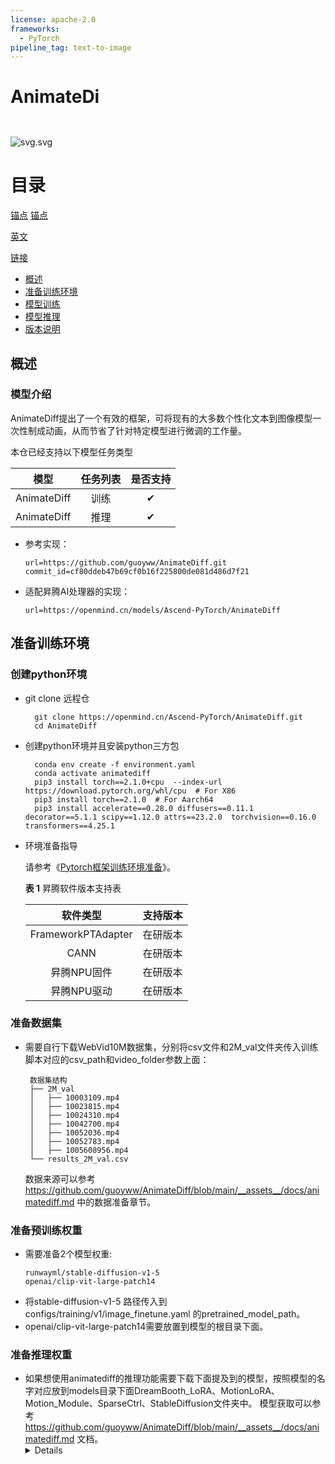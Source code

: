 ```yaml
---
license: apache-2.0
frameworks:
  - PyTorch
pipeline_tag: text-to-image
---
```



# AnimateDi

<img src="https://modelfoundry.test.osinfra.cn/coderepo/web/v1/file/haml/testModel/main/media/test.svg" alt="">

<img src="https://openmind.cn/coderepo/web/v1/file/openmind/vit_base_patch16_224_pt/main/media/example/000000039769.jpg"
        alt="">

<img src="https://huggingface.co/haml/21/resolve/main/svg.svg" alt="svg.svg">

# 目录

[锚点](./pp.md#准备训练环境)
[锚点](./#准备训练环境)

[英文](README_EN.md)

[链接](https://www.openeuler.org/zh/oEEP/?name=oEEP-0002%20oEEP%20%E6%A0%BC%E5%BC%8F%E4%B8%8E%E5%86%85%E5%AE%B9%E8%A7%84%E8%8C%83#oeep-%E5%86%85%E5%AE%B9%E8%A6%81%E6%B1%82)

- [概述](#概述)
- [准备训练环境](#准备训练环境)
- [模型训练](#模型训练)
- [模型推理](#模型推理)
- [版本说明](#版本说明)



## 概述

### 模型介绍

AnimateDiff提出了一个有效的框架，可将现有的大多数个性化文本到图像模型一次性制成动画，从而节省了针对特定模型进行微调的工作量。

本仓已经支持以下模型任务类型

|     模型      | 任务列表 | 是否支持 |
|:-----------:|:----:|:-----:|
| AnimateDiff |  训练  | ✔ |
| AnimateDiff |  推理  | ✔ |

- 参考实现：

  ```
  url=https://github.com/guoyww/AnimateDiff.git
  commit_id=cf80ddeb47b69cf0b16f225800de081d486d7f21
  ```

- 适配昇腾AI处理器的实现：
  ```shell
  url=https://openmind.cn/models/Ascend-PyTorch/AnimateDiff
  ```

## 准备训练环境

### 创建python环境

- git clone 远程仓
  ```shell
    git clone https://openmind.cn/Ascend-PyTorch/AnimateDiff.git
    cd AnimateDiff
  ```

- 创建python环境并且安装python三方包
  ```shell
    conda env create -f environment.yaml
    conda activate animatediff
    pip3 install torch==2.1.0+cpu  --index-url https://download.pytorch.org/whl/cpu  # For X86
    pip3 install torch==2.1.0  # For Aarch64
    pip3 install accelerate==0.28.0 diffusers==0.11.1 decorator==5.1.1 scipy==1.12.0 attrs==23.2.0  torchvision==0.16.0 transformers==4.25.1
  ```
- 环境准备指导

  请参考《[Pytorch框架训练环境准备](https://www.hiascend.com/document/detail/zh/ModelZoo/pytorchframework/ptes)》。

    **表 1**  昇腾软件版本支持表

  |     软件类型     |   支持版本   |
  |:-----------:|:--------:|
  | FrameworkPTAdapter  |   在研版本   |
  | CANN | 在研版本 |
   | 昇腾NPU固件 | 在研版本 |
   | 昇腾NPU驱动 | 在研版本 |


### 准备数据集

- 需要自行下载WebVid10M数据集，分别将csv文件和2M_val文件夹传入训练脚本对应的csv_path和video_folder参数上面：
   ```
    数据集结构
    ├── 2M_val
    │   ├── 10003109.mp4
    │   ├── 10023815.mp4
    │   ├── 10024310.mp4
    │   ├── 10042700.mp4
    │   ├── 10052036.mp4
    │   ├── 10052783.mp4
    │   ├── 1005608956.mp4
    └── results_2M_val.csv
   ```
  数据来源可以参考 https://github.com/guoyww/AnimateDiff/blob/main/__assets__/docs/animatediff.md 中的数据准备章节。
### 准备预训练权重

- 需要准备2个模型权重:
  ```shell
  runwayml/stable-diffusion-v1-5
  openai/clip-vit-large-patch14
  ```
- 将stable-diffusion-v1-5 路径传入到configs/training/v1/image_finetune.yaml 的pretrained_model_path。
- openai/clip-vit-large-patch14需要放置到模型的根目录下面。
### 准备推理权重
- 如果想使用animatediff的推理功能需要下载下面提及到的模型，按照模型的名字对应放到models目录下面DreamBooth_LoRA、MotionLoRA、Motion_Module、SparseCtrl、StableDiffusion文件夹中。
 模型获取可以参考 https://github.com/guoyww/AnimateDiff/blob/main/__assets__/docs/animatediff.md 文档。
  <details>
